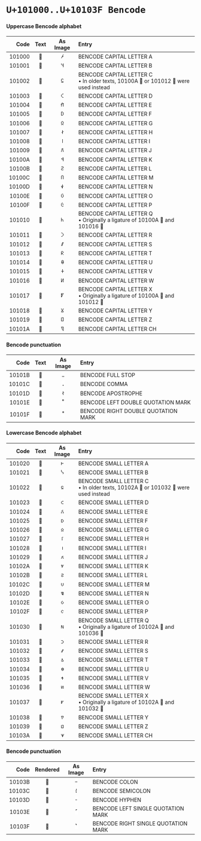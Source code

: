 #  `U+101000..U+10103F Bencode`  #

####  Uppercase Bencode alphabet  ####

|  Code  |    Text    |                 As Image                 | Entry |
| -----: | :--------: | :--------------------------------------: | :---- |
| 101000 | &#x101000; | ![U+101000](../characters/1010--/00.png) | BENCODE CAPITAL LETTER A |
| 101001 | &#x101001; | ![U+101001](../characters/1010--/01.png) | BENCODE CAPITAL LETTER B |
| 101002 | &#x101002; | ![U+101002](../characters/1010--/02.png) | BENCODE CAPITAL LETTER C <br> • In older texts, 10100A &#x10100A; or 101012 &#x101012; were used instead |
| 101003 | &#x101003; | ![U+101003](../characters/1010--/03.png) | BENCODE CAPITAL LETTER D |
| 101004 | &#x101004; | ![U+101004](../characters/1010--/04.png) | BENCODE CAPITAL LETTER E |
| 101005 | &#x101005; | ![U+101005](../characters/1010--/05.png) | BENCODE CAPITAL LETTER F |
| 101006 | &#x101006; | ![U+101006](../characters/1010--/06.png) | BENCODE CAPITAL LETTER G |
| 101007 | &#x101007; | ![U+101007](../characters/1010--/07.png) | BENCODE CAPITAL LETTER H |
| 101008 | &#x101008; | ![U+101008](../characters/1010--/08.png) | BENCODE CAPITAL LETTER I |
| 101009 | &#x101009; | ![U+101009](../characters/1010--/09.png) | BENCODE CAPITAL LETTER J |
| 10100A | &#x10100A; | ![U+10100A](../characters/1010--/0A.png) | BENCODE CAPITAL LETTER K |
| 10100B | &#x10100B; | ![U+10100B](../characters/1010--/0B.png) | BENCODE CAPITAL LETTER L |
| 10100C | &#x10100C; | ![U+10100C](../characters/1010--/0C.png) | BENCODE CAPITAL LETTER M |
| 10100D | &#x10100D; | ![U+10100D](../characters/1010--/0D.png) | BENCODE CAPITAL LETTER N |
| 10100E | &#x10100E; | ![U+10100E](../characters/1010--/0E.png) | BENCODE CAPITAL LETTER O |
| 10100F | &#x10100F; | ![U+10100F](../characters/1010--/0F.png) | BENCODE CAPITAL LETTER P |
| 101010 | &#x101010; | ![U+101010](../characters/1010--/10.png) | BENCODE CAPITAL LETTER Q <br> • Originally a ligature of 10100A &#x10100A; and 101016 &#x101016; |
| 101011 | &#x101011; | ![U+101011](../characters/1010--/11.png) | BENCODE CAPITAL LETTER R |
| 101012 | &#x101012; | ![U+101012](../characters/1010--/12.png) | BENCODE CAPITAL LETTER S |
| 101013 | &#x101013; | ![U+101013](../characters/1010--/13.png) | BENCODE CAPITAL LETTER T |
| 101014 | &#x101014; | ![U+101014](../characters/1010--/14.png) | BENCODE CAPITAL LETTER U |
| 101015 | &#x101015; | ![U+101015](../characters/1010--/15.png) | BENCODE CAPITAL LETTER V |
| 101016 | &#x101016; | ![U+101016](../characters/1010--/16.png) | BENCODE CAPITAL LETTER W |
| 101017 | &#x101017; | ![U+101017](../characters/1010--/17.png) | BENCODE CAPITAL LETTER X <br> • Originally a ligature of 10100A &#x10100A; and 101012 &#x101012;  |
| 101018 | &#x101018; | ![U+101018](../characters/1010--/18.png) | BENCODE CAPITAL LETTER Y |
| 101019 | &#x101019; | ![U+101019](../characters/1010--/19.png) | BENCODE CAPITAL LETTER Z |
| 10101A | &#x10101A; | ![U+10101A](../characters/1010--/1A.png) | BENCODE CAPITAL LETTER CH |

####  Bencode punctuation  ####

|  Code  |    Text    |                 As Image                 | Entry |
| -----: | :--------: | :--------------------------------------: | :---- |
| 10101B | &#x10101B; | ![U+10101B](../characters/1010--/1B.png) | BENCODE FULL STOP |
| 10101C | &#x10101C; | ![U+10101C](../characters/1010--/1C.png) | BENCODE COMMA |
| 10101D | &#x10101D; | ![U+10101D](../characters/1010--/1D.png) | BENCODE APOSTROPHE |
| 10101E | &#x10101E; | ![U+10101E](../characters/1010--/1E.png) | BENCODE LEFT DOUBLE QUOTATION MARK |
| 10101F | &#x10101F; | ![U+10101F](../characters/1010--/1F.png) | BENCODE RIGHT DOUBLE QUOTATION MARK |

####  Lowercase Bencode alphabet  ####

|  Code  |    Text    |                 As Image                 | Entry |
| -----: | :--------: | :--------------------------------------: | :---- |
| 101020 | &#x101020; | ![U+101020](../characters/1010--/20.png) | BENCODE SMALL LETTER A |
| 101021 | &#x101021; | ![U+101021](../characters/1010--/21.png) | BENCODE SMALL LETTER B |
| 101022 | &#x101022; | ![U+101022](../characters/1010--/22.png) | BENCODE SMALL LETTER C <br> • In older texts, 10102A &#x10102A; or 101032 &#x101032; were used instead |
| 101023 | &#x101023; | ![U+101023](../characters/1010--/23.png) | BENCODE SMALL LETTER D |
| 101024 | &#x101024; | ![U+101024](../characters/1010--/24.png) | BENCODE SMALL LETTER E |
| 101025 | &#x101025; | ![U+101025](../characters/1010--/25.png) | BENCODE SMALL LETTER F |
| 101026 | &#x101026; | ![U+101026](../characters/1010--/26.png) | BENCODE SMALL LETTER G |
| 101027 | &#x101027; | ![U+101027](../characters/1010--/27.png) | BENCODE SMALL LETTER H |
| 101028 | &#x101028; | ![U+101028](../characters/1010--/28.png) | BENCODE SMALL LETTER I |
| 101029 | &#x101029; | ![U+101029](../characters/1010--/29.png) | BENCODE SMALL LETTER J |
| 10102A | &#x10102A; | ![U+10102A](../characters/1010--/2A.png) | BENCODE SMALL LETTER K |
| 10102B | &#x10102B; | ![U+10102B](../characters/1010--/2B.png) | BENCODE SMALL LETTER L |
| 10102C | &#x10102C; | ![U+10102C](../characters/1010--/2C.png) | BENCODE SMALL LETTER M |
| 10102D | &#x10102D; | ![U+10102D](../characters/1010--/2D.png) | BENCODE SMALL LETTER N |
| 10102E | &#x10102E; | ![U+10102E](../characters/1010--/2E.png) | BENCODE SMALL LETTER O |
| 10102F | &#x10102F; | ![U+10102F](../characters/1010--/2F.png) | BENCODE SMALL LETTER P |
| 101030 | &#x101030; | ![U+101030](../characters/1010--/30.png) | BENCODE SMALL LETTER Q <br> • Originally a ligature of 10102A &#x10102A; and 101036 &#x101036; |
| 101031 | &#x101031; | ![U+101031](../characters/1010--/31.png) | BENCODE SMALL LETTER R |
| 101032 | &#x101032; | ![U+101032](../characters/1010--/32.png) | BENCODE SMALL LETTER S |
| 101033 | &#x101033; | ![U+101033](../characters/1010--/33.png) | BENCODE SMALL LETTER T |
| 101034 | &#x101034; | ![U+101034](../characters/1010--/34.png) | BENCODE SMALL LETTER U |
| 101035 | &#x101035; | ![U+101035](../characters/1010--/35.png) | BENCODE SMALL LETTER V |
| 101036 | &#x101036; | ![U+101036](../characters/1010--/36.png) | BENCODE SMALL LETTER W |
| 101037 | &#x101037; | ![U+101037](../characters/1010--/37.png) | BENCODE SMALL LETTER X <br> • Originally a ligature of 10102A &#x10102A; and 101032 &#x101032;  |
| 101038 | &#x101038; | ![U+101038](../characters/1010--/38.png) | BENCODE SMALL LETTER Y |
| 101039 | &#x101039; | ![U+101039](../characters/1010--/39.png) | BENCODE SMALL LETTER Z |
| 10103A | &#x10103A; | ![U+10103A](../characters/1010--/3A.png) | BENCODE SMALL LETTER CH |

####  Bencode punctuation  ####

|  Code  |  Rendered  |                 As Image                 | Entry |
| -----: | :--------: | :--------------------------------------: | :---- |
| 10103B | &#x10103B; | ![U+10103B](../characters/1010--/3B.png) | BENCODE COLON |
| 10103C | &#x10103C; | ![U+10103C](../characters/1010--/3C.png) | BENCODE SEMICOLON |
| 10103D | &#x10103D; | ![U+10103D](../characters/1010--/3D.png) | BENCODE HYPHEN |
| 10103E | &#x10103E; | ![U+10103E](../characters/1010--/3E.png) | BENCODE LEFT SINGLE QUOTATION MARK |
| 10103F | &#x10103F; | ![U+10103F](../characters/1010--/3F.png) | BENCODE RIGHT SINGLE QUOTATION MARK |
